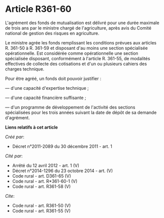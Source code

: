 # Article R361-60

L'agrément des fonds de mutualisation est délivré pour une durée maximale de trois ans par le ministre chargé de
l'agriculture, après avis du Comité national de gestion des risques en agriculture. 

Le ministre agrée les fonds remplissant les conditions prévues aux articles R. 361-50 à R. 361-59 et disposant d'au moins une
section spécialisée opérationnelle. Est considérée comme opérationnelle une section spécialisée disposant, conformément à
l'article R. 361-55, de modalités effectives de collecte des cotisations et d'un ou plusieurs cahiers des charges technique. 

Pour être agréé, un fonds doit pouvoir justifier : 

― d'une capacité d'expertise technique ; 

― d'une capacité financière suffisante ; 

― d'un programme de développement de l'activité des sections spécialisées pour les trois années suivant la date de dépôt de
sa demande d'agrément.

**Liens relatifs à cet article**

_Créé par_:

  - Décret n°2011-2089 du 30 décembre 2011 - art. 1

_Cité par_:

  - Arrêté du 12 avril 2012 - art. 1 (V)
  - Décret n°2014-1296 du 23 octobre 2014 - art. (V)
  - Code rural - art. D361-65 (V)
  - Code rural - art. R*361-60-1 (V)
  - Code rural - art. R361-58 (V)

_Cite_:

  - Code rural - art. R361-50 (V)
  - Code rural - art. R361-55 (V)
